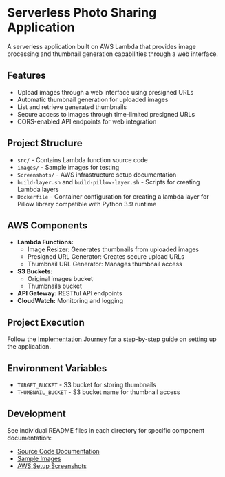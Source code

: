 # Serverless Photo Sharing Application

A serverless application built on AWS Lambda that provides image processing and thumbnail generation capabilities through a web interface.

## Features

- Upload images through a web interface using presigned URLs
- Automatic thumbnail generation for uploaded images
- List and retrieve generated thumbnails
- Secure access to images through time-limited presigned URLs
- CORS-enabled API endpoints for web integration

## Project Structure

- `src/` - Contains Lambda function source code
- `images/` - Sample images for testing
- `Screenshots/` - AWS infrastructure setup documentation
- `build-layer.sh` and `build-pillow-layer.sh` - Scripts for creating Lambda layers
- `Dockerfile` - Container configuration for creating a lambda layer for Pillow library compatible with Python 3.9 runtime

## AWS Components

- **Lambda Functions:**
  - Image Resizer: Generates thumbnails from uploaded images
  - Presigned URL Generator: Creates secure upload URLs
  - Thumbnail URL Generator: Manages thumbnail access
- **S3 Buckets:**
  - Original images bucket
  - Thumbnails bucket
- **API Gateway:** RESTful API endpoints
- **CloudWatch:** Monitoring and logging

## Project Execution

Follow the [Implementation Journey](implementation-journey.md) for a step-by-step guide on setting up the application.

## Environment Variables

- `TARGET_BUCKET` - S3 bucket for storing thumbnails
- `THUMBNAIL_BUCKET` - S3 bucket name for thumbnail access

## Development

See individual README files in each directory for specific component documentation:
- [Source Code Documentation](src/README.md)
- [Sample Images](images/README.md)
- [AWS Setup Screenshots](Screenshots/README.md)
